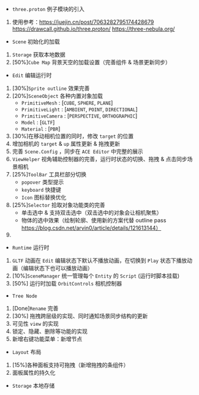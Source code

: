 - `three.proton` 例子模块的引入
1. 使用参考：https://juejin.cn/post/7063282795174428679
    https://drawcall.github.io/three.proton/
    https://three-nebula.org/

- `Scene` 初始化的加载
1. `Storage` 获取本地数据
2.  [50%]`Cube Map` 背景天空的加载设置（完善组件 & 场景更新同步）


- `Edit` 编辑运行时
1. [30%]`Sprite outline` 效果完善
2. [20%]`SceneObject` 各种内置对象加载
    - `PrimitiveMesh`   : [`CUBE`, `SPHERE`, `PLANE`]
    - `PrimitiveLight`  : [`AMBIENT`, `POINT`, `DIRECTIONAL`]
    - `PrimitiveCamera` : [`PERSPECTIVE`, `ORTHOGRAPHIC`]
    - `Model`           : [`GLTF`]
    - `Material`        : [`PBR`]
3. [30%]在移动相机位置的同时，修改 `target` 的位置
4. 增加相机的 `target` & `up` 属性更新 & 拖拽更新
5. 完善 `Scene.Config` ，同步在 `ACE Editor` 中完整的展示
6. `ViewHelper` 视角辅助控制器的完善，运行时状态的切换、拖拽 & 点击同步场景相机
7. [25%]`ToolBar` 工具栏部分切换
    - `popover` 类型提示
    - `keyboard` 快捷键
    - `Icon` 图标替换优化
8. [25%]`Selector` 拾取对象功能类的完善
    - 单击选中 & 支持双击选中（双击选中的对象会让相机聚焦）
    - 物体的选中效果（绘制轮廓、使用新的方案代替 outline pass https://blog.csdn.net/arvin0/article/details/121613144）
9. 

- `Runtime` 运行时
1. `GLTF` 动画在 `Edit` 编辑状态下默认不播放动画，在切换到 `Play` 状态下播放动画（编辑状态下也可以播放动画）
2. [10%]`SceneManager` 统一管理每个 `Entity` 的 `Script` (运行时脚本挂载)
3. [50%] 运行时加载 `OrbitControls` 相机控制器

- `Tree Node`
1. [Done]`Rename` 完善
2. [30%] 拖拽跨层级的实现、同时通知场景同步结构的更新
3. 可见性 `view` 的实现
4. 锁定、隐藏、删除等功能的实现
5. 新增右键功能菜单：新增节点

- `Layout` 布局
1. [15%]各种面板支持可拖拽（新增拖拽的条组件）
2. 面板属性的持久化

- `Storage` 本地存储